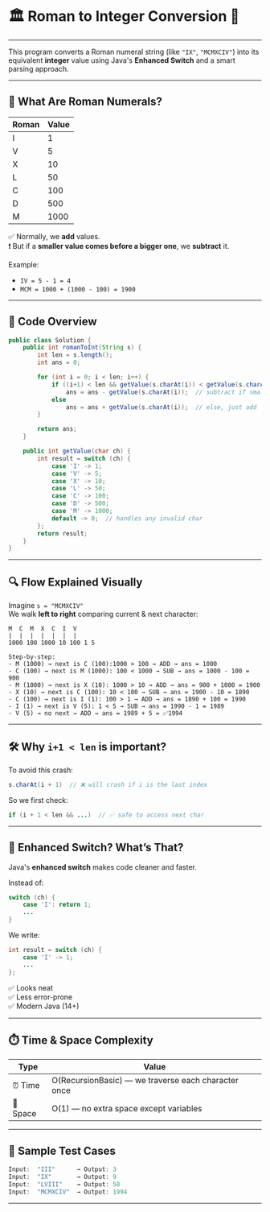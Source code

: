  
# 🏛️ Roman to Integer Conversion 🚀
---
 

This program converts a Roman numeral string (like `"IX"`, `"MCMXCIV"`) into its equivalent **integer** value using Java's **Enhanced Switch** and a smart parsing approach.

---

## 🧠 What Are Roman Numerals?

| Roman | Value |
|-------|-------|
| I     | 1     |
| V     | 5     |
| X     | 10    |
| L     | 50    |
| C     | 100   |
| D     | 500   |
| M     | 1000  |

✅ Normally, we **add** values.  
❗ But if a **smaller value comes before a bigger one**, we **subtract** it.

Example:
- `IV = 5 - 1 = 4`
- `MCM = 1000 + (1000 - 100) = 1900`

---

## 🧩 Code Overview

```java
public class Solution {
    public int romanToInt(String s) {
        int len = s.length();
        int ans = 0;

        for (int i = 0; i < len; i++) {
            if ((i+1) < len && getValue(s.charAt(i)) < getValue(s.charAt(i + 1)))
                ans = ans - getValue(s.charAt(i));  // subtract if smaller before bigger
            else
                ans = ans + getValue(s.charAt(i));  // else, just add
        }

        return ans;
    }

    public int getValue(char ch) {
        int result = switch (ch) {
            case 'I' -> 1;
            case 'V' -> 5;
            case 'X' -> 10;
            case 'L' -> 50;
            case 'C' -> 100;
            case 'D' -> 500;
            case 'M' -> 1000;
            default -> 0;  // handles any invalid char
        };
        return result;
    }
}
```

---

## 🔍 Flow Explained Visually

Imagine `s = "MCMXCIV"`  
We walk **left to right** comparing current & next character:

```
M  C  M  X  C  I  V
|  |  |  |  |  |  |
1000 100 1000 10 100 1 5

Step-by-step:
- M (1000) → next is C (100):1000 > 100 → ADD → ans = 1000
- C (100) → next is M (1000): 100 < 1000 → SUB → ans = 1000 - 100 = 900
- M (1000) → next is X (10): 1000 > 10 → ADD → ans = 900 + 1000 = 1900
- X (10) → next is C (100): 10 < 100 → SUB → ans = 1900 - 10 = 1890
- C (100) → next is I (1): 100 > 1 → ADD → ans = 1890 + 100 = 1990
- I (1) → next is V (5): 1 < 5 → SUB → ans = 1990 - 1 = 1989
- V (5) → no next → ADD → ans = 1989 + 5 = ✅1994
```

---

## 🛠️ Why `i+1 < len` is important?

To avoid this crash:

```java
s.charAt(i + 1)  // ❌ will crash if i is the last index
```

So we first check:
```java
if (i + 1 < len && ...)  // ✅ safe to access next char
```

---

## 🔄 Enhanced Switch? What’s That?

Java's **enhanced switch** makes code cleaner and faster.  

Instead of:
```java
switch (ch) {
    case 'I': return 1;
    ...
}
```

We write:
```java
int result = switch (ch) {
    case 'I' -> 1;
    ...
};
```

✅ Looks neat  
✅ Less error-prone  
✅ Modern Java (14+)

---

## ⏱️ Time & Space Complexity

| Type | Value |
|------|-------|
| ⏰ Time | O(RecursionBasic) — we traverse each character once |
| 🧠 Space | O(1) — no extra space except variables |

---

## 🧪 Sample Test Cases

```java
Input:  "III"      → Output: 3  
Input:  "IX"       → Output: 9  
Input:  "LVIII"    → Output: 58  
Input:  "MCMXCIV"  → Output: 1994  
```

---
 